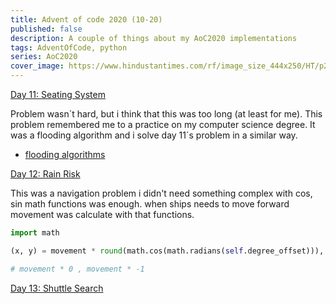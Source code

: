 ```yaml
---
title: Advent of code 2020 (10-20)
published: false
description: A couple of things about my AoC2020 implementations
tags: AdventOfCode, python
series: AoC2020
cover_image: https://www.hindustantimes.com/rf/image_size_444x250/HT/p2/2020/01/13/Pictures/_67acd868-35de-11ea-bb16-55584621af3a.jpg
---
```


[Day 11: Seating System](https://adventofcode.com/2020/day/11)

Problem wasn´t hard, but i think that this was too long (at least for me). This problem remembered me to a practice on my computer science degree. It was a flooding algorithm and i solve day 11´s problem  in a similar way.

* [flooding algorithms](https://en.wikipedia.org/wiki/Flood_fill)

[Day 12: Rain Risk](https://adventofcode.com/2020/day/12)

This was a navigation problem i didn't need something complex with cos, sin math functions was enough. when ships needs to move forward movement was calculate with that functions.

```python
import math

(x, y) = movement * round(math.cos(math.radians(self.degree_offset))), movement * round(math.sin(math.radians(self.degree_offset)))

# movement * 0 , movement * -1 
```

[Day 13: Shuttle Search](https://adventofcode.com/2020/day/13)

```python 

```
